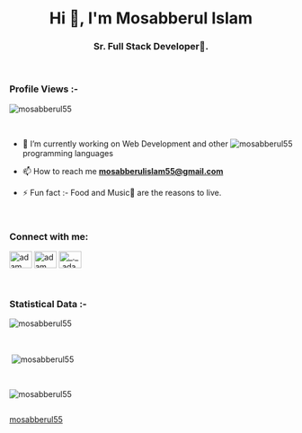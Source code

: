 <h1 align="center">Hi 👋, I'm Mosabberul Islam</h1>
<h3 align="center">Sr. Full Stack Developer🌟.</h3>

<br>

<p align="right"> <h3>Profile Views :-</h3> <img src="https://komarev.com/ghpvc/?username=mosabberul55&label=Profile%20views&color=0e75b6&style=flat"
    alt="mosabberul55" /> 
  </p>

<br>

<p><img align="right" src="https://github.com/mosabberul55/mosabberul55/blob/main/animation_500_kxa883sd.gif" alt="mosabberul55" /></p>


- 🌱 I’m currently working on Web Development and other programming languages

- 📫 How to reach me **mosabberulislam55@gmail.com**

- ⚡ Fun fact :- Food and Music🎵 are the reasons to live.

<br>

<h3 align="left">Connect with me:</h3>
<p align="left">
  <a href="https://www.linkedin.com/in/md-mosabberul-islam/" target="blank"><img align="center"
      src="https://raw.githubusercontent.com/rahuldkjain/github-profile-readme-generator/master/src/images/icons/Social/linked-in-alt.svg"
      alt="adam pithewan" height="30" width="40" /></a>
  <a href="https://fb.com/mosabberulislam.leon" target="blank"><img align="center"
      src="https://raw.githubusercontent.com/rahuldkjain/github-profile-readme-generator/master/src/images/icons/Social/facebook.svg"
      alt="adam pithen wala" height="30" width="40" /></a>
  <a href="https://instagram.com/mosabberul_islam_leon" target="blank"><img align="center"
      src="https://raw.githubusercontent.com/rahuldkjain/github-profile-readme-generator/master/src/images/icons/Social/instagram.svg"
      alt="_._.adam._" height="30" width="40" /></a>
</p>

<br>


<h3>Statistical Data :-</h3>
<p><img align="center"
    src="https://github-readme-stats.vercel.app/api/top-langs?username=mosabberul55&show_icons=true&locale=en&bg_color=0d1117&text_color=ffffff&layout=compact"
    alt="mosabberul55" 
    bg_color=#808080/></p>

<br>

<p>&nbsp;<img align="center" src="https://github-readme-stats.vercel.app/api?username=mosabberul55&show_icons=true&locale=en&bg_color=0d1117&text_color=ffffff&repo=convoychat"
    alt="mosabberul55" /></p>

<br>

<p><img align="center" src="https://github-readme-streak-stats.herokuapp.com/?user=mosabberul55&theme=dark&background=0d1117&date_format=M%20j%5B%2C%20Y%5D" alt="mosabberul55" /></p>

<p align="left"> <a href="https://twitter.com/" target="blank"><img
      src="https://img.shields.io/twitter/follow/?logo=twitter&style=for-the-badge" alt="" /></a> </p>

[mosabberul55](https://github.com/mosabberul55)